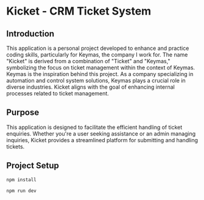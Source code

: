 # Kicket - CRM Ticket System

## Introduction

This application is a personal project developed to enhance and practice coding skills, particularly for Keymas, the company I work for. The name "Kicket" is derived from a combination of "Ticket" and "Keymas," symbolizing the focus on ticket management within the context of Keymas. Keymas is the inspiration behind this project. As a company specializing in automation and control system solutions, Keymas plays a crucial role in diverse industries. Kicket aligns with the goal of enhancing internal processes related to ticket management.

## Purpose

This application is designed to facilitate the efficient handling of ticket enquiries. Whether you're a user seeking assistance or an admin managing inquiries, Kicket provides a streamlined platform for submitting and handling tickets.

## Project Setup

```sh
npm install
```
```sh
npm run dev
```

